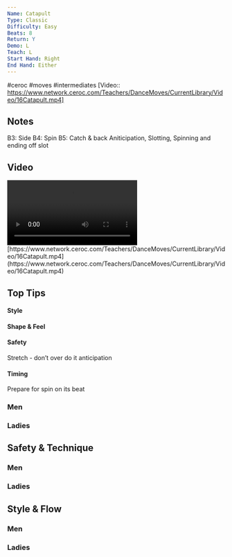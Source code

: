 ```yaml
---
Name: Catapult
Type: Classic
Difficulty: Easy
Beats: 8
Return: Y
Demo: L
Teach: L
Start Hand: Right
End Hand: Either
---
```


#ceroc #moves #intermediates
[Video:: https://www.network.ceroc.com/Teachers/DanceMoves/CurrentLibrary/Video/16Catapult.mp4]

## Notes
B3: Side
B4: Spin
B5: Catch &amp; back
Aniticipation, Slotting, Spinning and ending off slot

## Video
<video controls>
    <source src="https://www.network.ceroc.com/Teachers/DanceMoves/CurrentLibrary/Video/16Catapult.mp4" type="video/mp4">
    
</video>
[https://www.network.ceroc.com/Teachers/DanceMoves/CurrentLibrary/Video/16Catapult.mp4](https://www.network.ceroc.com/Teachers/DanceMoves/CurrentLibrary/Video/16Catapult.mp4)


## Top Tips

#### Style


#### Shape & Feel


#### Safety
Stretch - don’t over do it
anticipation

#### Timing
Prepare for spin on its beat

### Men

### Ladies

## Safety & Technique
### Men

### Ladies

## Style & Flow


### Men

### Ladies


